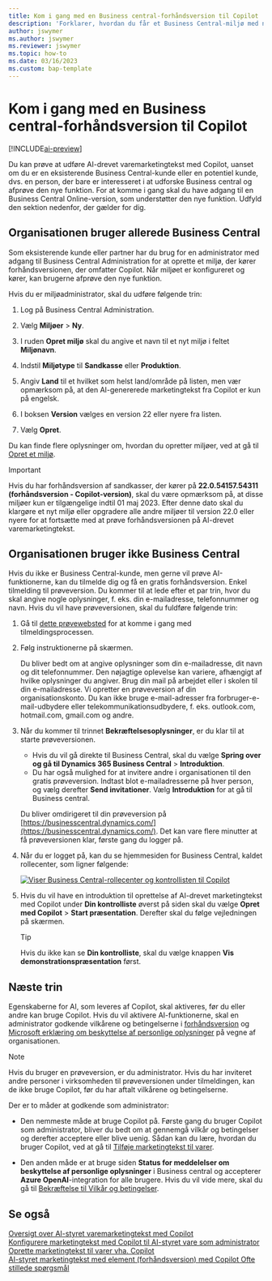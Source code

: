 ```yaml
---
title: Kom i gang med en Business central-forhåndsversion til Copilot
description: 'Forklarer, hvordan du får et Business Central-miljø med ny AI-muligheden for at generere tekstforslag til vare- og produktbeskrivelser.'
author: jswymer
ms.author: jswymer
ms.reviewer: jswymer
ms.topic: how-to
ms.date: 03/16/2023
ms.custom: bap-template
---
```


# <a name="get-started-with-a-business-central-preview-version-for-copilot"></a>Kom i gang med en Business central-forhåndsversion til Copilot

[!INCLUDE[ai-preview](includes/ai-preview.md)]

Du kan prøve at udføre AI-drevet varemarketingtekst med Copilot, uanset om du er en eksisterende Business Central-kunde eller en potentiel kunde, dvs. en person, der bare er interesseret i at udforske Business central og afprøve den nye funktion. For at komme i gang skal du have adgang til en Business Central Online-version, som understøtter den nye funktion. Udfyld den sektion nedenfor, der gælder for dig.

## <a name="your-organization-already-uses-business-central"></a>Organisationen bruger allerede Business Central

Som eksisterende kunde eller partner har du brug for en administrator med adgang til Business Central Administration for at oprette et miljø, der kører forhåndsversionen, der omfatter Copilot. Når miljøet er konfigureret og kører, kan brugerne afprøve den nye funktion.

Hvis du er miljøadministrator, skal du udføre følgende trin:

1. Log på Business Central Administration.
2. Vælg **Miljøer** > **Ny**.
3. I ruden **Opret miljø** skal du angive et navn til et nyt miljø i feltet **Miljønavn**.
4. Indstil **Miljøtype** til **Sandkasse** eller **Produktion**.
5. Angiv **Land** til et hvilket som helst land/område på listen, men vær opmærksom på, at den AI-genererede marketingtekst fra Copilot er kun på engelsk.
6. I boksen **Version** vælges en version 22 eller nyere fra listen.

   <!--
   > [!IMPORTANT]
   > You must use **22.0.54157.54311 (Preview - Copilot edition)** to experience Copilot.
   -->
7. Vælg **Opret**.  

Du kan finde flere oplysninger om, hvordan du opretter miljøer, ved at gå til [Opret et miljø](/dynamics365/business-central/dev-itpro/administration/tenant-admin-center-environments#create-a-new-environment).

> [!IMPORTANT]
> Hvis du har forhåndsversion af sandkasser, der kører på **22.0.54157.54311 (forhåndsversion - Copilot-version)**, skal du være opmærksom på, at disse miljøer kun er tilgængelige indtil 01 maj 2023. Efter denne dato skal du klargøre et nyt miljø eller opgradere alle andre miljøer til version 22.0 eller nyere for at fortsætte med at prøve forhåndsversionen på AI-drevet varemarketingtekst.

## <a name="your-organization-doesnt-use-business-central"></a>Organisationen bruger ikke Business Central

Hvis du ikke er Business Central-kunde, men gerne vil prøve AI-funktionerne, kan du tilmelde dig og få en gratis forhåndsversion. Enkel tilmelding til prøveversion. Du kommer til at lede efter et par trin, hvor du skal angive nogle oplysninger, f. eks. din e-mailadresse, telefonnummer og navn. Hvis du vil have prøveversionen, skal du fuldføre følgende trin:

1. Gå til [dette prøvewebsted](https://go.microsoft.com/fwlink/?linkid=2227167) for at komme i gang med tilmeldingsprocessen.
2. Følg instruktionerne på skærmen.

   Du bliver bedt om at angive oplysninger som din e-mailadresse, dit navn og dit telefonnummer. Den nøjagtige oplevelse kan variere, afhængigt af hvilke oplysninger du angiver. <!--But here are a couple important points to be aware of as you run through the sign-up process:--> Brug din mail på arbejdet eller i skolen til din e-mailadresse. Vi opretter en prøveversion af din organisationskonto. Du kan ikke bruge e-mail-adresser fra forbruger-e-mail-udbydere eller telekommunikationsudbydere, f. eks. outlook.com, hotmail.com, gmail.com og andre.
   
   <!-- When you get to the option for **Country or region** be sure to set this **United States**.

      > [!IMPORTANT]
      > You must set **Country or region** to **United States**; otherwise the AI-powered item marketing text with Copilot won't be available in Business Central.  -->
3. Når du kommer til trinnet **Bekræftelsesoplysninger**, er du klar til at starte prøveversionen.

   - Hvis du vil gå direkte til Business Central, skal du vælge **Spring over og gå til Dynamics 365 Business Central** > **Introduktion**.
   - Du har også mulighed for at invitere andre i organisationen til den gratis prøveversion. Indtast blot e-mailadresserne på hver person, og vælg derefter **Send invitationer**. Vælg **Introduktion** for at gå til Business central.  

   Du bliver omdirigeret til din prøveversion på [https://businesscentral.dynamics.com/](https://businesscentral.dynamics.com/). Det kan vare flere minutter at få prøveversionen klar, første gang du logger på.

<!--
1. On the **Let's get you started** step, enter your work or school email address, then select **Next**.

   Use your work or school email address. We'll establish your trial on your organization's account. You can't use email addresses provided by consumer email services or telecommunication providers, such as outlook.com, hotmail.com, gmail.com, and others.
3. When asked what kind of email you have, select **I got it from my organization** > **Next**.
4. On the **Create your account** step, you provide information that will help use set up a trial version of Business Central that you can sign in to.

   1. Provide a telephone number that we can use to send you a verification code. Enter a country code and number that isn't VoIP or toll free.
   2. Choose how you want us to send the verification code:
      - Select **Text me** to get the verification code in a text message.
      - Select **Call me** to get the code in a voice message.
   3. Select **Send verification code**. 
   4. When you get the code, type it in the **Enter your verification code** box, then select **Verify**.

      Once you're verified, we'll send you an email with another verification code that you'll use in the next step to complete creating your account.
   5. Fill in your first and last name.
   6. Set **Country or region** to **United States**.

      > [!IMPORTANT]
      > You must set **Country or region** to **United States**; otherwise the AI-powered item marketing text with Copilot won't be available in Business Central.  

   7. Enter a valid phone umber in the **Business telephone number** box.
   8. In the **Create password** and **Confirm password** boxes, enter a password that you want to use to sign in to Business Central. The password must at least eight characters and include at least one number, an uppercase letter, and a lower case letter.
   9. In the **Verification code** box, enter the verification code we sent you in an email, then select **Next**.
   10. When you get a prompt that your account is successfully created, select **Sign in**.
-->

4. Når du er logget på, kan du se hjemmesiden for Business Central, kaldet rollecenter, som ligner følgende:

   [![Viser Business Central-rollecenter og kontrollisten til Copilot](media/copilot-checklist.png)](media/copilot-checklist.png#lightbox)

5. Hvis du vil have en introduktion til oprettelse af AI-drevet marketingtekst med Copilot under **Din kontrolliste** øverst på siden skal du vælge **Opret med Copilot** > **Start præsentation**. Derefter skal du følge vejledningen på skærmen.

   > [!TIP]
   > Hvis du ikke kan se **Din kontrolliste**, skal du vælge knappen **Vis demonstrationspræsentation** først.

## <a name="next-steps"></a>Næste trin

Egenskaberne for AI, som leveres af Copilot, skal aktiveres, før du eller andre kan bruge Copilot. Hvis du vil aktivere AI-funktionerne, skal en administrator godkende vilkårene og betingelserne i [forhåndsversion](https://dynamics.microsoft.com/legaldocs/supp-dynamics365-preview/) og [Microsoft erklæring om beskyttelse af personlige oplysninger](https://go.microsoft.com/fwlink/?LinkId=521839) på vegne af organisationen.

> [!NOTE]
> Hvis du bruger en prøveversion, er du administrator. Hvis du har inviteret andre personer i virksomheden til prøveversionen under tilmeldingen, kan de ikke bruge Copilot, før du har aftalt vilkårene og betingelserne.

Der er to måder at godkende som administrator:

- Den nemmeste måde at bruge Copilot på. Første gang du bruger Copilot som administrator, bliver du bedt om at gennemgå vilkår og betingelser og derefter acceptere eller blive uenig. Sådan kan du lære, hvordan du bruger Copilot, ved at gå til [Tilføje marketingtekst til varer](item-marketing-text.md).  

- Den anden måde er at bruge siden **Status for meddelelser om beskyttelse af personlige oplysninger** i Business central og accepterer **Azure OpenAI**-integration for alle brugere. Hvis du vil vide mere, skal du gå til [Bekræftelse til Vilkår og betingelser](enable-ai.md#consent-to-or-reject-preview-and-privacy-terms-and-conditions-for-all-users).

## <a name="see-also"></a>Se også

[Oversigt over AI-styret varemarketingtekst med Copilot](ai-overview.md)  
[Konfigurere marketingtekst med Copilot til AI-styret vare som administrator](enable-ai.md)  
[Oprette marketingtekst til varer vha. Copilot](item-marketing-text.md)  
[AI-styret marketingtekst med element (forhåndsversion) med Copilot Ofte stillede spørgsmål](ai-faq.md)  
